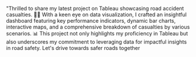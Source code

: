 "Thrilled to share my latest project on Tableau showcasing road accident casualties. 
🚗💥 With a keen eye on data visualization, I crafted an insightful dashboard featuring key performance indicators, dynamic bar charts, interactive maps,
and a comprehensive breakdown of casualties by various scenarios.
📊 This project not only highlights my proficiency in Tableau but also underscores my commitment to leveraging data for impactful insights in road safety. 
Let's drive towards safer roads together
